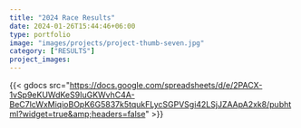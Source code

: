 ```yaml
---
title: "2024 Race Results"
date: 2024-01-26T15:44:46+06:00
type: portfolio
image: "images/projects/project-thumb-seven.jpg"
category: ["RESULTS"]
project_images:
---
```


{{< gdocs src="https://docs.google.com/spreadsheets/d/e/2PACX-1vSp9eKUWdKeS9IuGKWvhC4A-BeC7lcWxMiqioBOpK6G5837k5tqukFLycSGPVSgi42LSjJZAApA2xk8/pubhtml?widget=true&amp;headers=false" >}}
